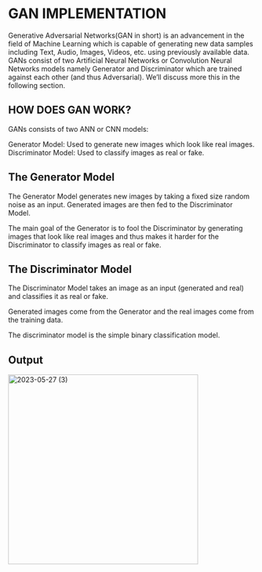 # GAN IMPLEMENTATION
Generative Adversarial Networks(GAN in short) is an advancement in the field of Machine Learning which is capable of generating new data samples including Text, Audio, Images, Videos, etc. using previously available data. GANs consist of two Artificial Neural Networks or Convolution Neural Networks models namely Generator and Discriminator which are trained against each other (and thus Adversarial). We’ll discuss more this in the following section.

## HOW DOES GAN WORK?
GANs consists of two ANN or CNN models:

Generator Model: Used to generate new images which look like real images.
Discriminator Model: Used to classify images as real or fake.

## The Generator Model

The Generator Model generates new images by taking a fixed size random noise as an input. Generated images are then fed to the Discriminator Model.

The main goal of the Generator is to fool the Discriminator by generating images that look like real images and thus makes it harder for the Discriminator to classify images as real or fake.

## The Discriminator Model
The Discriminator Model takes an image as an input (generated and real) and classifies it as real or fake.

Generated images come from the Generator and the real images come from the training data.

The discriminator model is the simple binary classification model.

## Output

<img width="387" alt="2023-05-27 (3)" src="https://github.com/rakshureddy1308/GAN-implementation/assets/119916578/3651fa5c-cf37-4962-874c-57818f43d616">


